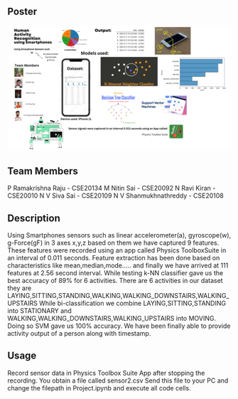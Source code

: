 
## Poster

![alt text](https://github.com/PrkRaju2003/har-amrita24-team13/blob/main/Team13_Poster.png)



## Team Members
P Ramakrishna Raju - CSE20134
M Nitin Sai - CSE20092
N Ravi Kiran - CSE20010
N V Siva Sai - CSE20109
N V Shanmukhnathreddy - CSE20108





## Description

Using Smartphones sensors such as linear accelerometer(a), gyroscope(w),
g-Force(gF) in 3 axes x,y,z based on them we have captured 9 features.
These features were recorded using an app called Physics ToolboxSuite in an interval
of 0.011 seconds.
Feature extraction has been done based on characteristics like mean,median,mode.....
and finally we have arrived at 111 features at 2.56 second interval.
While testing k-NN classifier gave us the best accuracy of 89% for 6 activities.
There are 6 activities in our dataset they are LAYING,SITTING,STANDING,WALKING,WALKING_DOWNSTAIRS,WALKING_UPSTAIRS
While bi-classification we combine LAYING,SITTING,STANDING into STATIONARY and
WALKING,WALKING_DOWNSTAIRS,WALKING_UPSTAIRS into MOVING.
Doing so SVM gave us 100% accuracy.
We have been finally able to provide activity output of a person along with timestamp.

## Usage
Record sensor data in Physics Toolbox Suite App after stopping the recording. You obtain a file called sensor2.csv
Send this file to your PC and change the filepath in Project.ipynb and execute all code cells.


